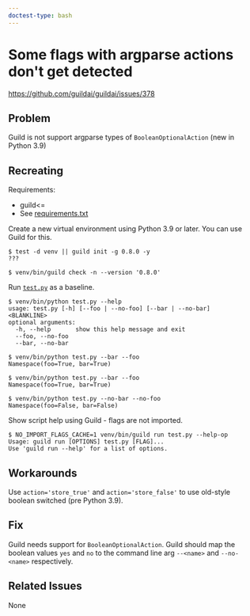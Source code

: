 ```yaml
---
doctest-type: bash
---
```


# Some flags with argparse actions don't get detected

https://github.com/guildai/guildai/issues/378

## Problem

Guild is not support argparse types of `BooleanOptionalAction` (new in
Python 3.9)

## Recreating

Requirements:

- guild<=<applicable Guild version>
- See [requirements.txt](requirements.txt)

Create a new virtual environment using Python 3.9 or later. You can
use Guild for this.

    $ test -d venv || guild init -g 0.8.0 -y
    ???

    $ venv/bin/guild check -n --version '0.8.0'

Run [`test.py`](test.py) as a baseline.

    $ venv/bin/python test.py --help
    usage: test.py [-h] [--foo | --no-foo] [--bar | --no-bar]
    <BLANKLINE>
    optional arguments:
      -h, --help       show this help message and exit
      --foo, --no-foo
      --bar, --no-bar

    $ venv/bin/python test.py --bar --foo
    Namespace(foo=True, bar=True)

    $ venv/bin/python test.py --bar --foo
    Namespace(foo=True, bar=True)

    $ venv/bin/python test.py --no-bar --no-foo
    Namespace(foo=False, bar=False)

Show script help using Guild - flags are not imported.

    $ NO_IMPORT_FLAGS_CACHE=1 venv/bin/guild run test.py --help-op
    Usage: guild run [OPTIONS] test.py [FLAG]...
    Use 'guild run --help' for a list of options.

## Workarounds

Use `action='store_true'` and `action='store_false'` to use old-style
boolean switched (pre Python 3.9).

## Fix

Guild needs support for `BooleanOptionalAction`. Guild should map the
boolean values `yes` and `no` to the command line arg `--<name>` and
`--no-<name>` respectively.

## Related Issues

None
